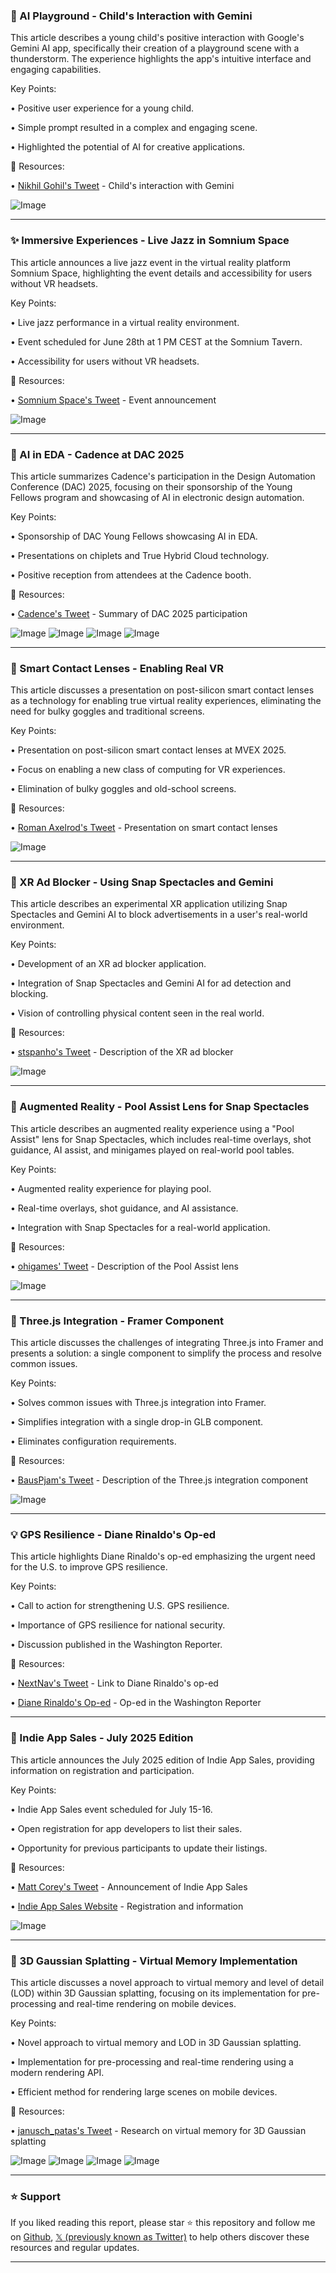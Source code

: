 ### 🤖 AI Playground - Child's Interaction with Gemini

This article describes a young child's positive interaction with Google's Gemini AI app, specifically their creation of a playground scene with a thunderstorm.  The experience highlights the app's intuitive interface and engaging capabilities.

Key Points:

• Positive user experience for a young child.


• Simple prompt resulted in a complex and engaging scene.


• Highlighted the potential of AI for creative applications.


🔗 Resources:

• [Nikhil Gohil's Tweet](https://x.com/nikhilgohil11/status/1939002540588454061) - Child's interaction with Gemini

![Image](https://pbs.twimg.com/amplify_video_thumb/1939001958326812672/img/ykjPk09jm922ldfo.jpg)


---

### ✨ Immersive Experiences - Live Jazz in Somnium Space

This article announces a live jazz event in the virtual reality platform Somnium Space, highlighting the event details and accessibility for users without VR headsets.

Key Points:

• Live jazz performance in a virtual reality environment.


• Event scheduled for June 28th at 1 PM CEST at the Somnium Tavern.


• Accessibility for users without VR headsets.


🔗 Resources:

• [Somnium Space's Tweet](https://x.com/SomniumSpace/status/1938675730826608952) - Event announcement

![Image](https://pbs.twimg.com/amplify_video_thumb/1938675069825204224/img/uk6Tit-lM4tnQogd.jpg)


---

### 🤖 AI in EDA - Cadence at DAC 2025

This article summarizes Cadence's participation in the Design Automation Conference (DAC) 2025, focusing on their sponsorship of the Young Fellows program and showcasing of AI in electronic design automation.

Key Points:

• Sponsorship of DAC Young Fellows showcasing AI in EDA.


• Presentations on chiplets and True Hybrid Cloud technology.


• Positive reception from attendees at the Cadence booth.


🔗 Resources:

• [Cadence's Tweet](https://x.com/Cadence/status/1938673850146787641) - Summary of DAC 2025 participation

![Image](https://pbs.twimg.com/media/GueNlu6XEAAxy0j?format=jpg&name=small)
![Image](https://pbs.twimg.com/media/GueNlvwXQAART6D?format=jpg&name=small)
![Image](https://pbs.twimg.com/media/GueNlwHWcAA29ZK?format=jpg&name=360x360)
![Image](https://pbs.twimg.com/media/GueNlvYW4AAmqeg?format=jpg&name=360x360)


---

### 🚀 Smart Contact Lenses - Enabling Real VR

This article discusses a presentation on post-silicon smart contact lenses as a technology for enabling true virtual reality experiences, eliminating the need for bulky goggles and traditional screens.

Key Points:

• Presentation on post-silicon smart contact lenses at MVEX 2025.


•  Focus on enabling a new class of computing for VR experiences.


• Elimination of bulky goggles and old-school screens.


🔗 Resources:

• [Roman Axelrod's Tweet](https://x.com/roman_axelrod/status/1938580397664670090) - Presentation on smart contact lenses

![Image](https://pbs.twimg.com/media/Guc38WdWQAAJ5AP?format=jpg&name=small)


---

### 🤖 XR Ad Blocker - Using Snap Spectacles and Gemini

This article describes an experimental XR application utilizing Snap Spectacles and Gemini AI to block advertisements in a user's real-world environment.

Key Points:

• Development of an XR ad blocker application.


•  Integration of Snap Spectacles and Gemini AI for ad detection and blocking.


• Vision of controlling physical content seen in the real world.


🔗 Resources:

• [stspanho's Tweet](https://x.com/stspanho/status/1935728608514838540) - Description of the XR ad blocker

![Image](https://pbs.twimg.com/amplify_video_thumb/1935728463933034496/img/fO1wUpepvGY2aMTF.jpg)


---

### 🚀 Augmented Reality - Pool Assist Lens for Snap Spectacles

This article describes an augmented reality experience using a "Pool Assist" lens for Snap Spectacles, which includes real-time overlays, shot guidance, AI assist, and minigames played on real-world pool tables.

Key Points:

• Augmented reality experience for playing pool.


• Real-time overlays, shot guidance, and AI assistance.


• Integration with Snap Spectacles for a real-world application.


🔗 Resources:

• [ohigames' Tweet](https://x.com/ohigames/status/1935266493588988061) - Description of the Pool Assist lens

![Image](https://pbs.twimg.com/amplify_video_thumb/1935264523599958016/img/rhyeq0Zdqhs6Xi8V.jpg)


---

### 🤖 Three.js Integration - Framer Component

This article discusses the challenges of integrating Three.js into Framer and presents a solution: a single component to simplify the process and resolve common issues.

Key Points:

• Solves common issues with Three.js integration into Framer.


• Simplifies integration with a single drop-in GLB component.


• Eliminates configuration requirements.


🔗 Resources:

• [BausPjam's Tweet](https://x.com/BausPjam/status/1938167380687130724) -  Description of the Three.js integration component

![Image](https://pbs.twimg.com/amplify_video_thumb/1938166957116956672/img/fskZfuls3d1bS-0W.jpg)


---

### 💡 GPS Resilience - Diane Rinaldo's Op-ed

This article highlights Diane Rinaldo's op-ed emphasizing the urgent need for the U.S. to improve GPS resilience.

Key Points:

•  Call to action for strengthening U.S. GPS resilience.


•  Importance of GPS resilience for national security.


•  Discussion published in the Washington Reporter.


🔗 Resources:

• [NextNav's Tweet](https://x.com/NextNav/status/1938258491203846243) -  Link to Diane Rinaldo's op-ed

• [Diane Rinaldo's Op-ed](https://hubs.la/Q03tPCMJ0) -  Op-ed in the Washington Reporter


---

### 🚀 Indie App Sales - July 2025 Edition

This article announces the July 2025 edition of Indie App Sales, providing information on registration and participation.

Key Points:

•  Indie App Sales event scheduled for July 15-16.


•  Open registration for app developers to list their sales.


•  Opportunity for previous participants to update their listings.


🔗 Resources:

• [Matt Corey's Tweet](https://x.com/Matt1Corey/status/1937965475193098700) - Announcement of Indie App Sales

• [Indie App Sales Website](http://indieappsales.com) -  Registration and information

![Image](https://pbs.twimg.com/media/GuUJK1OXUAARQtR?format=jpg&name=small)


---

### 🤖 3D Gaussian Splatting - Virtual Memory Implementation

This article discusses a novel approach to virtual memory and level of detail (LOD) within 3D Gaussian splatting, focusing on its implementation for pre-processing and real-time rendering on mobile devices.

Key Points:

• Novel approach to virtual memory and LOD in 3D Gaussian splatting.


• Implementation for pre-processing and real-time rendering using a modern rendering API.


• Efficient method for rendering large scenes on mobile devices.


🔗 Resources:

• [janusch_patas's Tweet](https://x.com/janusch_patas/status/1937758970527252981) - Research on virtual memory for 3D Gaussian splatting

![Image](https://pbs.twimg.com/media/GuRNgbsagAIiT0D?format=png&name=360x360)
![Image](https://pbs.twimg.com/media/GuRNgnubUAAd0OF?format=png&name=360x360)
![Image](https://pbs.twimg.com/media/GuRNgzFagAAjB1z?format=jpg&name=900x900)
![Image](https://pbs.twimg.com/media/GuRNg9DbkAAhJb6?format=png&name=360x360)


---

### ⭐️ Support

If you liked reading this report, please star ⭐️ this repository and follow me on [Github](https://github.com/Drix10), [𝕏 (previously known as Twitter)](https://x.com/DRIX_10_) to help others discover these resources and regular updates.

---